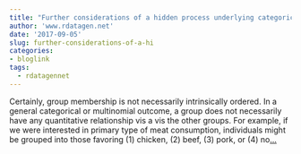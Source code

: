 ```yaml
---
title: "Further considerations of a hidden process underlying categorical responses"
author: 'www.rdatagen.net'
date: '2017-09-05'
slug: further-considerations-of-a-hi
categories:
- bloglink
tags:
  - rdatagennet
---
```


Certainly, group membership is not necessarily intrinsically ordered. In a general categorical or multinomial outcome, a group does not necessarily have any quantitative relationship vis a vis the other groups. For example, if we were interested in primary type of meat consumption, individuals might be grouped into those favoring (1) chicken, (2) beef, (3) pork, or (4) no[... <i class="fas fa-external-link-alt"></i>](https://www.rdatagen.net/post/a-hidden-process-part-2-of-2/)

